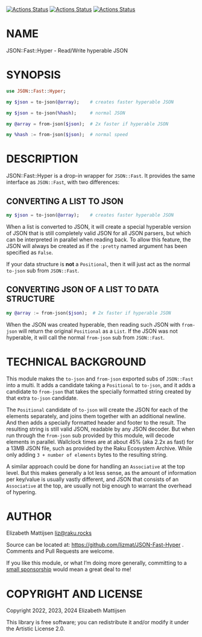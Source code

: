[![Actions Status](https://github.com/lizmat/JSON-Fast-Hyper/actions/workflows/linux.yml/badge.svg)](https://github.com/lizmat/JSON-Fast-Hyper/actions) [![Actions Status](https://github.com/lizmat/JSON-Fast-Hyper/actions/workflows/macos.yml/badge.svg)](https://github.com/lizmat/JSON-Fast-Hyper/actions) [![Actions Status](https://github.com/lizmat/JSON-Fast-Hyper/actions/workflows/windows.yml/badge.svg)](https://github.com/lizmat/JSON-Fast-Hyper/actions)

NAME
====

JSON::Fast::Hyper - Read/Write hyperable JSON

SYNOPSIS
========

```raku
use JSON::Fast::Hyper;

my $json = to-json(@array);    # creates faster hyperable JSON

my $json = to-json(%hash);     # normal JSON

my @array = from-json($json);  # 2x faster if hyperable JSON

my %hash := from-json($json);  # normal speed
```

DESCRIPTION
===========

JSON::Fast::Hyper is a drop-in wrapper for `JSON::Fast`. It provides the same interface as `JSON::Fast`, with two differences:

CONVERTING A LIST TO JSON
-------------------------

```raku
my $json = to-json(@array);    # creates faster hyperable JSON
```

When a list is converted to JSON, it will create a special hyperable version of JSON that is still completely valid JSON for all JSON parsers, but which can be interpreted in parallel when reading back. To allow this feature, the JSON will always be created as if the `:pretty` named argument has been specified as `False`.

If your data structure is **not** a `Positional`, then it will just act as the normal `to-json` sub from `JSON::Fast`.

CONVERTING JSON OF A LIST TO DATA STRUCTURE
-------------------------------------------

```raku
my @array := from-json($json);  # 2x faster if hyperable JSON
```

When the JSON was created hyperable, then reading such JSON with `from-json` will return the original `Positional` as a `List`. If the JSON was not hyperable, it will call the normal `from-json` sub from `JSON::Fast`.

TECHNICAL BACKGROUND
====================

This module makes the `to-json` and `from-json` exported subs of `JSON::Fast` into a multi. It adds a candidate taking a `Positional` to `to-json`, and it adds a candidate to `from-json` that takes the specially formatted string created by that extra `to-json` candidate.

The `Positional` candidate of `to-json` will create the JSON for each of the elements separately, and joins them together with an additional newline. And then adds a specially formatted header and footer to the result. The resulting string is still valid JSON, readable by any JSON decoder. But when run through the `from-json` sub provided by this module, will decode elements in parallel. Wallclock times are at about 45% (aka 2.2x as fast) for a 13MB JSON file, such as provided by the Raku Ecosystem Archive. While only adding `3 + number of elements` bytes to the resulting string.

A similar approach could be done for handling an `Associative` at the top level. But this makes generally a lot less sense, as the amount of information per key/value is usually vastly different, and JSON that consists of an `Associative` at the top, are usually not big enough to warrant the overhead of hypering.

AUTHOR
======

Elizabeth Mattijsen <liz@raku.rocks>

Source can be located at: https://github.com/lizmat/JSON-Fast-Hyper . Comments and Pull Requests are welcome.

If you like this module, or what I’m doing more generally, committing to a [small sponsorship](https://github.com/sponsors/lizmat/) would mean a great deal to me!

COPYRIGHT AND LICENSE
=====================

Copyright 2022, 2023, 2024 Elizabeth Mattijsen

This library is free software; you can redistribute it and/or modify it under the Artistic License 2.0.

